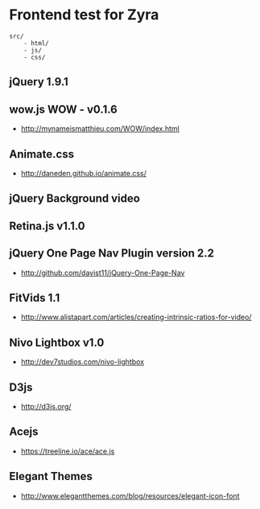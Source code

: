 Frontend test for Zyra
===============

```
src/
    - html/
    - js/
    - css/
```

## jQuery 1.9.1

## wow.js WOW - v0.1.6
-   http://mynameismatthieu.com/WOW/index.html

## Animate.css
-   http://daneden.github.io/animate.css/

## jQuery Background video

## Retina.js v1.1.0

## jQuery One Page Nav Plugin version 2.2
-   http://github.com/davist11/jQuery-One-Page-Nav

## FitVids 1.1
-   http://www.alistapart.com/articles/creating-intrinsic-ratios-for-video/

## Nivo Lightbox v1.0
-   http://dev7studios.com/nivo-lightbox

## D3js
-   http://d3js.org/

## Acejs
-   https://treeline.io/ace/ace.js

## Elegant Themes
-   http://www.elegantthemes.com/blog/resources/elegant-icon-font
